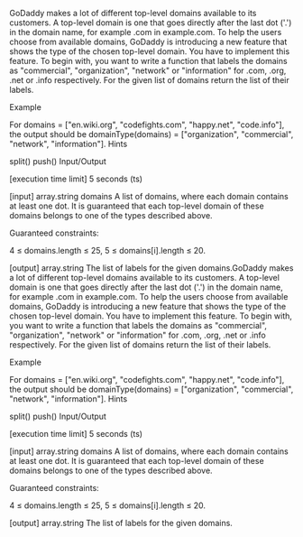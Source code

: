 GoDaddy makes a lot of different top-level domains available to its customers. A top-level domain is one that goes directly after the last dot ('.') in the domain name, for example .com in example.com. To help the users choose from available domains, GoDaddy is introducing a new feature that shows the type of the chosen top-level domain. You have to implement this feature. To begin with, you want to write a function that labels the domains as "commercial", "organization", "network" or "information" for .com, .org, .net or .info respectively. For the given list of domains return the list of their labels.

Example

For domains = ["en.wiki.org", "codefights.com", "happy.net", "code.info"], the output should be domainType(domains) = ["organization", "commercial", "network", "information"].
Hints

split()
push()
Input/Output

[execution time limit] 5 seconds (ts)

[input] array.string domains A list of domains, where each domain contains at least one dot. It is guaranteed that each top-level domain of these domains belongs to one of the types described above.

Guaranteed constraints:

4 ≤ domains.length ≤ 25, 5 ≤ domains[i].length ≤ 20.

[output] array.string The list of labels for the given domains.GoDaddy makes a lot of different top-level domains available to its customers. A top-level domain is one that goes directly after the last dot ('.') in the domain name, for example .com in example.com. To help the users choose from available domains, GoDaddy is introducing a new feature that shows the type of the chosen top-level domain. You have to implement this feature. To begin with, you want to write a function that labels the domains as "commercial", "organization", "network" or "information" for .com, .org, .net or .info respectively. For the given list of domains return the list of their labels.

Example

For domains = ["en.wiki.org", "codefights.com", "happy.net", "code.info"], the output should be domainType(domains) = ["organization", "commercial", "network", "information"].
Hints

split()
push()
Input/Output

[execution time limit] 5 seconds (ts)

[input] array.string domains A list of domains, where each domain contains at least one dot. It is guaranteed that each top-level domain of these domains belongs to one of the types described above.

Guaranteed constraints:

4 ≤ domains.length ≤ 25, 5 ≤ domains[i].length ≤ 20.

[output] array.string The list of labels for the given domains.